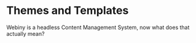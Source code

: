 # Themes and Templates

Webiny is a headless Content Management System, now what does that actually mean?